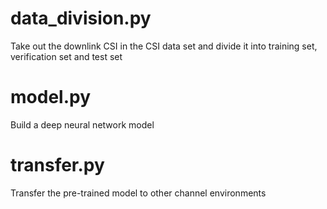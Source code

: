 # data_division.py
Take out the downlink CSI in the CSI data set and divide it into training set, verification set and test set
# model.py
Build a deep neural network model
# transfer.py
Transfer the pre-trained model to other channel environments
